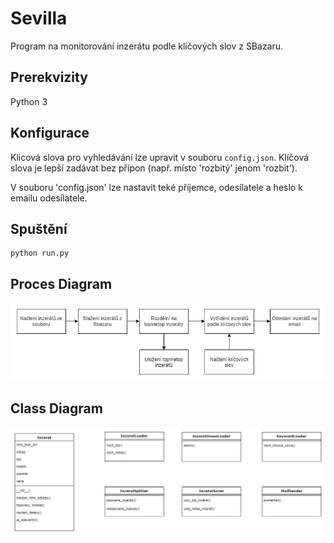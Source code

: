 # Sevilla
Program na monitorování inzerátu podle klíčových slov z SBazaru.

## Prerekvizity
Python 3

## Konfigurace
Klicová slova pro vyhledávání lze upravit v souboru `config.json`.
Klíčová slova je lepší zadávat bez přípon (např. místo 'rozbitý' jenom 'rozbit').

V souboru 'config.json' lze nastavit teké příjemce, odesílatele a heslo k emailu odesílatele.

## Spuštění
```
python run.py
```
## Proces Diagram
![SevillaProcesDiagram](pictures/SevillaProcesDiagram.png "Sevilla Proces Diagram")

## Class Diagram
![SevillaClassDiagram](pictures/SevillaClassDiagram.png "Sevilla Class Diagram")
